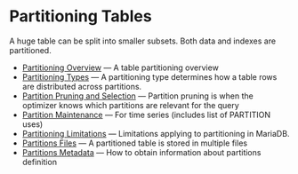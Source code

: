 # Partitioning Tables

A huge table can be split into smaller subsets. Both data and indexes are partitioned.

- [Partitioning Overview](/mariadb-administration/partitioning-tables/partitioning-overview/) — A table partitioning overview
- [Partitioning Types](/mariadb-administration/partitioning-tables/partitioning-types/) — A partitioning type determines how a table rows are distributed across partitions.
- [Partition Pruning and Selection](/mariadb-administration/partitioning-tables/partition-pruning-and-selection/) — Partition pruning is when the optimizer knows which partitions are relevant for the query
- [Partition Maintenance](/mariadb-administration/partitioning-tables/partition-maintenance/) — For time series (includes list of PARTITION uses)
- [Partitioning Limitations](/mariadb-administration/partitioning-tables/partitioning-limitations/) — Limitations applying to partitioning in MariaDB.
- [Partitions Files](/mariadb-administration/partitioning-tables/partitions-files/) — A partitioned table is stored in multiple files
- [Partitions Metadata](/mariadb-administration/partitioning-tables/partitions-metadata/) — How to obtain information about partitions definition